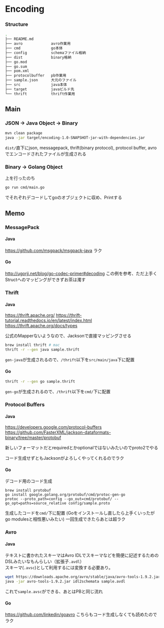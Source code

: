 # Encoding

### Structure
```sh
.
├── README.md        
├── avro             avro作業用
├── cmd              go本体
├── config           schemaファイル格納
├── dist             binary格納
├── go.mod
├── go.sum
├── pom.xml
├── protocolbuffer   pb作業用
├── sample.json      大元のファイル
├── src              java本体
├── target           javaビルド先
└── thrift           thrift作業用
```

## Main
### JSON -> Java Object -> Binary
```sh
mvn clean package
java -jar target/encoding-1.0-SNAPSHOT-jar-with-dependencies.jar

```

`dist/`直下にjson, messagepack, thrift(binary protocol), protocol buffer, avroでエンコードされたファイルが生成される

### Binary -> Golang Object
上を行ったのち

```sh
go run cmd/main.go
```

でそれぞれデコードしてgoのオブジェクトに収め、Printする
## Memo
### MessagePack
#### Java
https://github.com/msgpack/msgpack-java
ラク

#### Go
http://ugorji.net/blog/go-codec-primer#decoding
この例を参考、ただ上手くStructへのマッピングができずお茶は濁す

### Thrift
#### Java
https://thrift.apache.org/
https://thrift-tutorial.readthedocs.io/en/latest/index.html
https://thrift.apache.org/docs/types

公式のMapperないようなので、Jacksonで直接マッピングさせる

```sh
brew install thrift # mac
thrift -r --gen java sample.thrift
```

`gen-java`が生成されるので、`/thrift`以下を`src/main/java`下に配置
#### Go
```sh
thrift -r --gen go sample.thrift
```

`gen-go`が生成されるので、`/thrift`以下を`cmd/`下に配置

### Protocol Buffers
#### Java
https://developers.google.com/protocol-buffers
https://github.com/FasterXML/jackson-dataformats-binary/tree/master/protobuf

新しいフォーマットだとrequiredとかoptionalではないみたいのでproto2でやる  

コード生成せずともJacksonがよろしくやってくれるのでラク

#### Go
デコード用のコード生成
```
brew install protobuf
go install google.golang.org/protobuf/cmd/protoc-gen-go
protoc --proto_path=config --go_out=cmd/protobuf/ --go_opt=paths=source_relative config/sample.proto
```

生成したコードを`cmd/`下に配置
(Goをインストールし直したら上手くいったがgo modulesと相性悪いみたい)
一回生成できたらあとは超ラク

### Avro

#### Java
テキストに書かれたスキーマはAvro IDLでスキーマなどを簡便に記述するためのDSLみたいなもんらしい（拡張子`.avdl`）  
スキーマ(`.avsc`)として利用するには変換する必要あり。

```sh
wget https://downloads.apache.org/avro/stable/java/avro-tools-1.9.2.jar
java -jar avro-tools-1.9.2.jar idl2schemata sample.avdl
```

これで`sample.avsc`ができる、あとはPBと同じ流れ

#### Go
https://github.com/linkedin/goavro
こちらもコード生成しなくても読めたのでラク

